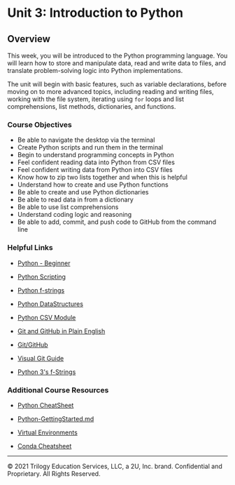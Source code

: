 # Unit 3: Introduction to Python

## Overview

This week, you will be introduced to the Python programming language. You will learn how to store and manipulate data, read and write data to files, and translate problem-solving logic into Python implementations.

The unit will begin with basic features, such as variable declarations, before moving on to more advanced topics, including reading and writing files, working with the file system, iterating using `for` loops and list comprehensions, list methods, dictionaries, and functions.

### Course Objectives

* Be able to navigate the desktop via the terminal
* Create Python scripts and run them in the terminal
* Begin to understand programming concepts in Python
* Feel confident reading data into Python from CSV files
* Feel confident writing data from Python into CSV files
* Know how to zip two lists together and when this is helpful
* Understand how to create and use Python functions
* Be able to create and use Python dictionaries
* Be able to read data in from a dictionary
* Be able to use list comprehensions
* Understand coding logic and reasoning
* Be able to add, commit, and push code to GitHub from the command line

### Helpful Links

* [Python - Beginner](https://www.learnpython.org/)

* [Python Scripting](https://automatetheboringstuff.com/)

* [Python f-strings](https://www.python.org/dev/peps/pep-0498/)

* [Python DataStructures](https://docs.python.org/3/tutorial/datastructures.html)

* [Python CSV Module](https://docs.python.org/3/library/csv.html)

* [Git and GitHub in Plain English](https://blog.red-badger.com/2016/11/29/gitgithub-in-plain-english)

* [Git/GitHub](https://github.com/Multishifties/No-Nonsense-Github-Project)

* [Visual Git Guide](http://marklodato.github.io/visual-git-guide/index-en.html)

* [Python 3's f-Strings](https://realpython.com/python-f-strings/)

### Additional Course Resources

* [Python CheatSheet](Supplemental/Python_Reference_Guide.pdf)

* [Python-GettingStarted.md](Supplemental/Python-GettingStarted.md)

* [Virtual Environments](Supplemental/conda_pip.pdf)

* [Conda Cheatsheet](Supplemental/conda-cheatsheet.pdf)

- - -

© 2021 Trilogy Education Services, LLC, a 2U, Inc. brand. Confidential and Proprietary. All Rights Reserved.

